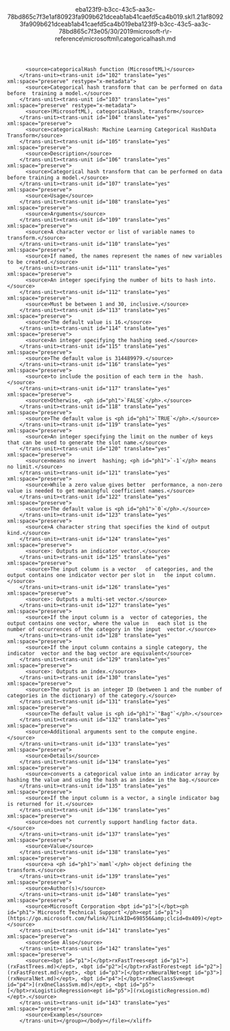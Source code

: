 <?xml version="1.0"?><xliff version="1.2" xmlns="urn:oasis:names:tc:xliff:document:1.2" xmlns:xsi="http://www.w3.org/2001/XMLSchema-instance" xsi:schemaLocation="urn:oasis:names:tc:xliff:document:1.2 xliff-core-1.2-transitional.xsd"><file datatype="xml" original="categoricalhash.md" source-language="en-US" target-language="en-US"><header><tool tool-id="mdxliff" tool-name="mdxliff" tool-version="1.0-8ab897d" tool-company="Microsoft" /><xliffext:skl_file_name xmlns:xliffext="urn:microsoft:content:schema:xliffextensions">eba123f9-b3cc-43c5-aa3c-78bd865c7f3e1af80923fa909b621dceab1ab41caefd5ca4b019.skl</xliffext:skl_file_name><xliffext:version xmlns:xliffext="urn:microsoft:content:schema:xliffextensions">1.2</xliffext:version><xliffext:ms.openlocfilehash xmlns:xliffext="urn:microsoft:content:schema:xliffextensions">1af80923fa909b621dceab1ab41caefd5ca4b019</xliffext:ms.openlocfilehash><xliffext:ms.sourcegitcommit xmlns:xliffext="urn:microsoft:content:schema:xliffextensions">eba123f9-b3cc-43c5-aa3c-78bd865c7f3e</xliffext:ms.sourcegitcommit><xliffext:ms.lasthandoff xmlns:xliffext="urn:microsoft:content:schema:xliffextensions">05/30/2019</xliffext:ms.lasthandoff><xliffext:ms.openlocfilepath xmlns:xliffext="urn:microsoft:content:schema:xliffextensions">microsoft-r\r-reference\microsoftml\categoricalhash.md</xliffext:ms.openlocfilepath></header><body><group id="content" extype="content"><trans-unit id="101" translate="yes" xml:space="preserve" restype="x-metadata">
          <source>categoricalHash function (MicrosoftML)</source>
        </trans-unit><trans-unit id="102" translate="yes" xml:space="preserve" restype="x-metadata">
          <source>Categorical hash transform that can be performed on data before  training a model.</source>
        </trans-unit><trans-unit id="103" translate="yes" xml:space="preserve" restype="x-metadata">
          <source>(MicrosoftML), categoricalHash, transform</source>
        </trans-unit><trans-unit id="104" translate="yes" xml:space="preserve">
          <source>categoricalHash: Machine Learning Categorical HashData Transform</source>
        </trans-unit><trans-unit id="105" translate="yes" xml:space="preserve">
          <source>Description</source>
        </trans-unit><trans-unit id="106" translate="yes" xml:space="preserve">
          <source>Categorical hash transform that can be performed on data before training a model.</source>
        </trans-unit><trans-unit id="107" translate="yes" xml:space="preserve">
          <source>Usage</source>
        </trans-unit><trans-unit id="108" translate="yes" xml:space="preserve">
          <source>Arguments</source>
        </trans-unit><trans-unit id="109" translate="yes" xml:space="preserve">
          <source>A character vector or list of variable names to transform.</source>
        </trans-unit><trans-unit id="110" translate="yes" xml:space="preserve">
          <source>If named, the names represent the names of new variables to be created.</source>
        </trans-unit><trans-unit id="111" translate="yes" xml:space="preserve">
          <source>An integer specifying the number of bits to hash into.</source>
        </trans-unit><trans-unit id="112" translate="yes" xml:space="preserve">
          <source>Must be between 1 and 30, inclusive.</source>
        </trans-unit><trans-unit id="113" translate="yes" xml:space="preserve">
          <source>The default value is 16.</source>
        </trans-unit><trans-unit id="114" translate="yes" xml:space="preserve">
          <source>An integer specifying the hashing seed.</source>
        </trans-unit><trans-unit id="115" translate="yes" xml:space="preserve">
          <source>The default value is 314489979.</source>
        </trans-unit><trans-unit id="116" translate="yes" xml:space="preserve">
          <source>to include the position of each term in the  hash.</source>
        </trans-unit><trans-unit id="117" translate="yes" xml:space="preserve">
          <source>Otherwise, <ph id="ph1">`FALSE`</ph>.</source>
        </trans-unit><trans-unit id="118" translate="yes" xml:space="preserve">
          <source>The default value is <ph id="ph1">`TRUE`</ph>.</source>
        </trans-unit><trans-unit id="119" translate="yes" xml:space="preserve">
          <source>An integer specifying the limit on the number of keys  that can be used to generate the slot name.</source>
        </trans-unit><trans-unit id="120" translate="yes" xml:space="preserve">
          <source>means no invert  hashing; <ph id="ph1">`-1`</ph> means no limit.</source>
        </trans-unit><trans-unit id="121" translate="yes" xml:space="preserve">
          <source>While a zero value gives better  performance, a non-zero value is needed to get meaningful coefficient names.</source>
        </trans-unit><trans-unit id="122" translate="yes" xml:space="preserve">
          <source>The default value is <ph id="ph1">`0`</ph>.</source>
        </trans-unit><trans-unit id="123" translate="yes" xml:space="preserve">
          <source>A character string that specifies the kind of output kind.</source>
        </trans-unit><trans-unit id="124" translate="yes" xml:space="preserve">
          <source>: Outputs an indicator vector.</source>
        </trans-unit><trans-unit id="125" translate="yes" xml:space="preserve">
          <source>The input column is a vector   of categories, and the output contains one indicator vector per slot in   the input column.</source>
        </trans-unit><trans-unit id="126" translate="yes" xml:space="preserve">
          <source>: Outputs a multi-set vector.</source>
        </trans-unit><trans-unit id="127" translate="yes" xml:space="preserve">
          <source>If the input column is a  vector of categories, the output contains one vector, where the value in   each slot is the number of occurrences of the category in the input  vector.</source>
        </trans-unit><trans-unit id="128" translate="yes" xml:space="preserve">
          <source>If the input column contains a single category, the indicator  vector and the bag vector are equivalent</source>
        </trans-unit><trans-unit id="129" translate="yes" xml:space="preserve">
          <source>: Outputs an index.</source>
        </trans-unit><trans-unit id="130" translate="yes" xml:space="preserve">
          <source>The output is an integer ID (between 1 and the number of categories in the dictionary) of the category.</source>
        </trans-unit><trans-unit id="131" translate="yes" xml:space="preserve">
          <source>The default value is <ph id="ph1">`"Bag"`</ph>.</source>
        </trans-unit><trans-unit id="132" translate="yes" xml:space="preserve">
          <source>Additional arguments sent to the compute engine.</source>
        </trans-unit><trans-unit id="133" translate="yes" xml:space="preserve">
          <source>Details</source>
        </trans-unit><trans-unit id="134" translate="yes" xml:space="preserve">
          <source>converts a categorical value into an indicator array by hashing the value and using the hash as an index in the bag.</source>
        </trans-unit><trans-unit id="135" translate="yes" xml:space="preserve">
          <source>If the input column is a vector, a single indicator bag is returned for it.</source>
        </trans-unit><trans-unit id="136" translate="yes" xml:space="preserve">
          <source>does not currently support handling factor data.</source>
        </trans-unit><trans-unit id="137" translate="yes" xml:space="preserve">
          <source>Value</source>
        </trans-unit><trans-unit id="138" translate="yes" xml:space="preserve">
          <source>a <ph id="ph1">`maml`</ph> object defining the transform.</source>
        </trans-unit><trans-unit id="139" translate="yes" xml:space="preserve">
          <source>Author(s)</source>
        </trans-unit><trans-unit id="140" translate="yes" xml:space="preserve">
          <source>Microsoft Corporation <bpt id="p1">[</bpt><ph id="ph1">`Microsoft Technical Support`</ph><ept id="p1">](https://go.microsoft.com/fwlink/?LinkID=698556&amp;clcid=0x409)</ept></source>
        </trans-unit><trans-unit id="141" translate="yes" xml:space="preserve">
          <source>See Also</source>
        </trans-unit><trans-unit id="142" translate="yes" xml:space="preserve">
          <source><bpt id="p1">[</bpt>rxFastTrees<ept id="p1">](rxFastTrees.md)</ept>, <bpt id="p2">[</bpt>rxFastForest<ept id="p2">](rxFastForest.md)</ept>, <bpt id="p3">[</bpt>rxNeuralNet<ept id="p3">](rxNeuralNet.md)</ept>, <bpt id="p4">[</bpt>rxOneClassSvm<ept id="p4">](rxOneClassSvm.md)</ept>, <bpt id="p5">[</bpt>rxLogisticRegression<ept id="p5">](rxLogisticRegression.md)</ept>.</source>
        </trans-unit><trans-unit id="143" translate="yes" xml:space="preserve">
          <source>Examples</source>
        </trans-unit></group></body></file></xliff>